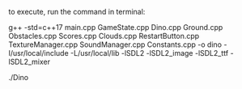 to execute, run the command in terminal:

g++ -std=c++17 main.cpp GameState.cpp Dino.cpp Ground.cpp Obstacles.cpp Scores.cpp Clouds.cpp RestartButton.cpp TextureManager.cpp SoundManager.cpp Constants.cpp -o dino -I/usr/local/include -L/usr/local/lib -lSDL2 -lSDL2_image -lSDL2_ttf -lSDL2_mixer

./Dino
